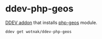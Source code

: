 # ddev-php-geos

[DDEV addon](https://ddev.readthedocs.io/en/latest/users/extend/additional-services/) that installs [php-geos](https://git.osgeo.org/gitea/geos/php-geos) module.

`ddev get wotnak/ddev-php-geos`
